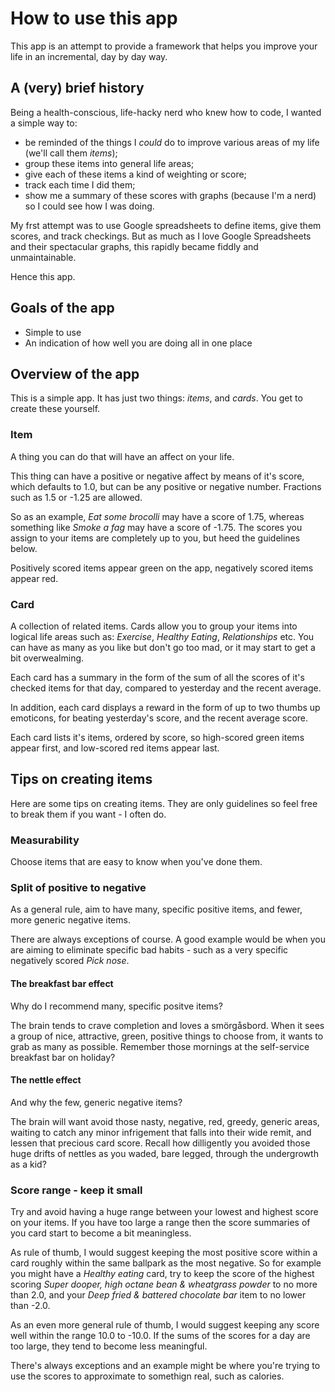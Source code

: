 # How to use this app

This app is an attempt to provide a framework that helps you improve your life in an incremental, day by day way.

## A (very) brief history

Being a health-conscious, life-hacky nerd who knew how to code, I wanted a simple way to:

- be reminded of the things I _could_ do to improve various areas of my life (we'll call them _items_);
- group these items into general life areas;
- give each of these items a kind of weighting or score;
- track each time I did them;
- show me a summary of these scores with graphs (because I'm a nerd) so I could see how I was doing.

My frst attempt was to use Google spreadsheets to define items, give them scores, and track checkings. But as much as I love Google Spreadsheets and their spectacular graphs, this rapidly became fiddly and unmaintainable.

Hence this app.

## Goals of the app

- Simple to use
- An indication of how well you are doing all in one place

## Overview of the app

This is a simple app. It has just two things: _items_, and _cards_. You get to create these yourself.

### Item

A thing you can do that will have an affect on your life.

This thing can have a positive or negative affect by means of it's score, which defaults to 1.0, but can be any positive or negative number. Fractions such as 1.5 or -1.25 are allowed.

So as an example, _Eat some brocolli_ may have a score of 1.75, whereas something like _Smoke a fag_ may have a score of -1.75. The scores you assign to your items are completely up to you, but heed the guidelines below.

Positively scored items appear green on the app, negatively scored items appear red.

### Card

A collection of related items. Cards allow you to group your items into logical life areas such as: _Exercise_, _Healthy Eating_, _Relationships_ etc. You can have as many as you like but don't go too mad, or it may start to get a bit overwealming.

Each card has a summary in the form of the sum of all the scores of it's checked items for that day, compared to yesterday and the recent average.

In addition, each card displays a reward in the form of up to two thumbs up emoticons, for beating yesterday's score, and the recent average score.

Each card lists it's items, ordered by score, so high-scored green items appear first, and low-scored red items appear last.

## Tips on creating items

Here are some tips on creating items. They are only guidelines so feel free to break them if you want - I often do.

### Measurability

Choose items that are easy to know when you've done them.

### Split of positive to negative

As a general rule, aim to have many, specific positive items, and fewer, more generic negative items.

There are always exceptions of course. A good example would be when you are aiming to eliminate specific bad habits - such as a very specific negatively scored _Pick nose_.

#### The breakfast bar effect

Why do I recommend many, specific positve items?

The brain tends to crave completion and loves a smörgåsbord. When it sees a group of nice, attractive, green, positive things to choose from, it wants to grab as many as possible. Remember those mornings at the self-service breakfast bar on holiday?

#### The nettle effect

And why the few, generic negative items?

The brain will want avoid those nasty, negative, red, greedy, generic areas, waiting to catch any minor infrigement that falls into their wide remit, and lessen that precious card score. Recall how dilligently you avoided those huge drifts of nettles as you waded, bare legged, through the undergrowth as a kid?

### Score range - keep it small

Try and avoid having a huge range between your lowest and highest score on your items. If you have too large a range then the score summaries of you card start to become a bit meaningless.

As rule of thumb, I would suggest keeping the most positive score within a card roughly within the same ballpark as the most negative. So for example you might have a _Healthy eating_ card, try to keep the score of the highest scoring _Super dooper, high octane bean & wheatgrass powder_ to no more than 2.0, and your _Deep fried & battered chocolate bar_ item to no lower than -2.0.

As an even more general rule of thumb, I would suggest keeping any score well within the range 10.0 to -10.0. If the sums of the scores for a day are too large, they tend to become less meaningful.

There's always exceptions and an example might be where you're trying to use the scores to approximate to somethign real, such as calories.

